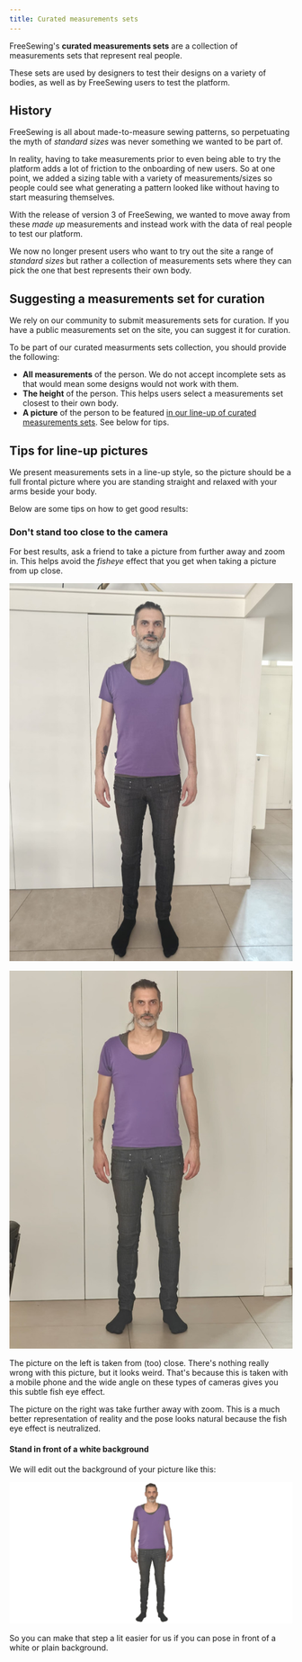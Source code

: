 ```yaml
---
title: Curated measurements sets
---
```


FreeSewing's **curated measurements sets** are a collection of
measurements sets that represent real people.

These sets are used by designers to test their designs on a variety of bodies, as
well as by FreeSewing users to test the platform.

## History

FreeSewing is all about made-to-measure sewing patterns, so perpetuating the 
myth of *standard sizes* was never something we wanted to be part of.

In reality, having to take measurements prior to even being able to try the
platform adds a lot of friction to the onboarding of new users. So at one
point, we added a sizing table with a variety of measurements/sizes so
people could see what generating a pattern looked like without having to
start measuring themselves. 

With the release of version 3 of FreeSewing, we wanted to move away from these
*made up* measurements and instead work with the data of real people to test
our platform. 

We now no longer present users who want to try out the site a range of 
*standard sizes* but rather a collection of measurements sets where they can 
pick the one that best represents their own body.

## Suggesting a measurements set for curation

We rely on our community to submit measurements sets for curation. 
If you have a public measurements set on the site, you can suggest it for curation.

To be part of our curated measurments sets collection, you should provide the following:

- **All measurements** of the person. We do not accept incomplete sets as that would mean some designs would not work with them.
- **The height** of the person. This helps users select a measurements set closest to their own body.
- **A picture** of the person to be featured [in our line-up of curated measurements sets](/curated-sets). See below for tips.


## Tips for line-up pictures

We present measurements sets in a line-up style, so the picture should be a
full frontal picture where you are standing straight and relaxed with your arms
beside your body. 

Below are some tips on how to get good results:

### Don't stand too close to the camera

For best results, ask a friend to take a picture from further away and zoom in.
This helps avoid the *fisheye* effect that you get when taking a picture from up close.

<div className="grid grid-cols-2 gap-2">

![A full-body picture of Joost taken from close](cset1.jpg "A picture taken from close will give you this weird fish eye lens effect")

![A full-body picture of Joost taken from further](cset2.jpg "A picture taken from further and zoomed in will look a lot better")

</div>

The picture on the left is taken from (too) close.
There's nothing really wrong with this picture, but it looks weird. 
That's because this is taken with a mobile phone and the wide angle on these types of cameras gives you this subtle fish eye effect.

The picture on the right was take further away with zoom.
This is a much better representation of reality and the pose looks natural because the fish eye effect is neutralized.

#### Stand in front of a white background

We will edit out the background of your picture like this:

![A full-body picture of Joost on a white background](joost.png "A picture on a white background makes our life easier")

So you can make that step a lit easier for us if you can pose in front of a white or plain background.


